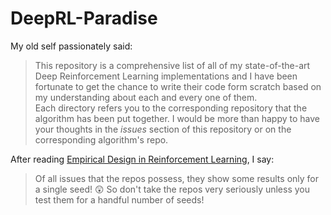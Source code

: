 # DeepRL-Paradise
My old self passionately said: 
> This repository is a comprehensive list of all of my state-of-the-art Deep Reinforcement Learning implementations and I have been fortunate to get the chance to write their code form scratch based on my understanding about each and every one of them.  
> Each directory refers you to the corresponding repository that the algorithm has been put together. I would be more than happy to have your thoughts in the _issues_ section of this repository or on the corresponding algorithm's repo.

After reading [Empirical Design in Reinforcement Learning](https://arxiv.org/abs/2304.01315), I say:
> Of all issues that the repos possess, they show some results only for a single seed! 😲 So don't take the repos very seriously unless you test them for a handful number of seeds!
